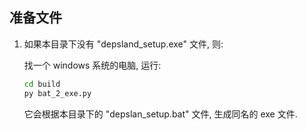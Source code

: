 
## 准备文件

1. 如果本目录下没有 "depsland_setup.exe" 文件, 则:

    找一个 windows 系统的电脑, 运行:

    ```sh
    cd build
    py bat_2_exe.py
    ```

    它会根据本目录下的 "depslan_setup.bat" 文件, 生成同名的 exe 文件.
